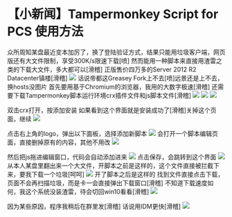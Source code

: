 # 【小新闻】Tampermonkey Script for PCS 使用方法

众所周知某盘最近变本加厉了，换了登陆验证方式，结果只能用垃圾客户端，网页版还有大文件限制，享受300K/s限速下载\[喷\] 然而能用一种脚本来直接用渣雷之类的下载大文件，多大都可以\[滑稽\] 正版售价四万多的Server 2012 R2 Datacenter镇楼\[滑稽\] ![](https://wvbarchive.s3-ap-northeast-1.amazonaws.com/4922071868/3b3f6d47f21fbe092cf3b97c62600c338644ad1a.jpg) 话说帝都这Greasey Fork上不去\[喷\]远景还是上不去，换hosts没图片 首先要用基于Chromium的浏览器，我用的大数字极速\[滑稽\] 还需要下载Tampermonkey脚本运行环境crx插件文件和js脚本文件\[滑稽\] ![](https://wvbarchive.s3-ap-northeast-1.amazonaws.com/4922071868/f47beb5594eef01facd37dade9fe9925be317d8c.jpg) ![](https://wvbarchive.s3-ap-northeast-1.amazonaws.com/4922071868/b32ad38e8c5494ee65de6a7124f5e0fe9b257ecb.jpg) ![](https://wvbarchive.s3-ap-northeast-1.amazonaws.com/4922071868/fefd0c62f6246b6045fdd71ce2f81a4c530fa2d8.jpg)

双击crx打开，按添加安装 如果看到这个界面就是安装成功了\[滑稽\]关掉这个页面，继续 ![](https://wvbarchive.s3-ap-northeast-1.amazonaws.com/4922071868/8eeffa17fdfaaf51635ee5d7855494eef11f7a0a.jpg)

点击右上角的logo，弹出以下面板，选择添加新脚本 ![](https://wvbarchive.s3-ap-northeast-1.amazonaws.com/4922071868/b828b601baa1cd11b6821548b012c8fcc2ce2d93.jpg) 会打开一个脚本编辑页面，直接删掉原有的内容，其他不用改 ![](https://wvbarchive.s3-ap-northeast-1.amazonaws.com/4922071868/8be72e550923dd54f7dbc000d809b3de9d824827.jpg)

然后把js拖进编辑窗口，代码会自动添加进来 ![](https://wvbarchive.s3-ap-northeast-1.amazonaws.com/4922071868/f7b124a88226cffce1fbd8dab0014a90f403eaff.jpg) 点击保存，会跳转到这个界面 ![](https://wvbarchive.s3-ap-northeast-1.amazonaws.com/4922071868/b8ede119367adab4468e7d2b82d4b31c8601e475.jpg) 从本人某盘里翻出来一个大文件，开脚本之前是这样的，这个文件直接被拦截下来，要我下载一个垃圾\[呵呵\] ![](https://wvbarchive.s3-ap-northeast-1.amazonaws.com/4922071868/4f47682542a7d9332069831ba44bd11371f0018e.jpg) 开了脚本之后是这样的 找到文件直接点击下载，页面不会再扫描垃圾，而是卡一会直接弹出下载窗口\[滑稽\] 不知道下载速度如何，我这个系统没装渣雷，待会切回win10看看\[滑稽\] ![](https://wvbarchive.s3-ap-northeast-1.amazonaws.com/4922071868/8be72e550923dd54c92dc600d809b3de9d824875.jpg)

因为某些原因，程序我稍后在群里发\[滑稽\] 话说用IDM更快\[滑稽\] ![](https://wvbarchive.s3-ap-northeast-1.amazonaws.com/4922071868/1976d5b6d0a20cf4598f91b77f094b36adaf99b4.jpg)

